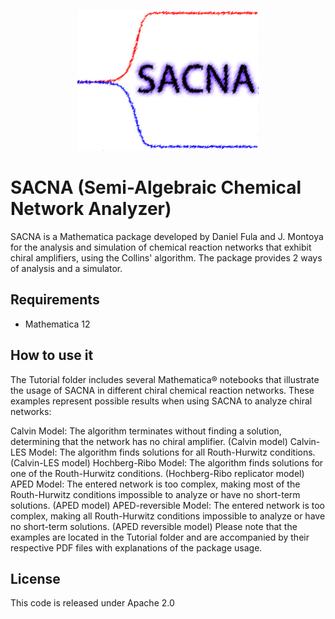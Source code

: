 <p align="center">
  <img width="290" height="225" src="https://github.com/ddfulaa/SACNA/blob/main/sacna_logo.png?raw=true">
</p>

# SACNA (Semi-Algebraic Chemical Network Analyzer)

SACNA is a Mathematica package developed by Daniel Fula and J. Montoya for the analysis and simulation of chemical reaction networks that exhibit chiral amplifiers, using the Collins' algorithm. The package provides 2 ways of analysis and a simulator.

## Requirements

* Mathematica 12

## How to use it
The Tutorial folder includes several Mathematica® notebooks that illustrate the usage of SACNA in different chiral chemical reaction networks. These examples represent possible results when using SACNA to analyze chiral networks:

Calvin Model: The algorithm terminates without finding a solution, determining that the network has no chiral amplifier. (Calvin model)
Calvin-LES Model: The algorithm finds solutions for all Routh-Hurwitz conditions. (Calvin-LES model)
Hochberg-Ribo Model: The algorithm finds solutions for one of the Routh-Hurwitz conditions. (Hochberg-Ribo replicator model)
APED Model: The entered network is too complex, making most of the Routh-Hurwitz conditions impossible to analyze or have no short-term solutions. (APED model)
APED-reversible Model: The entered network is too complex, making all Routh-Hurwitz conditions impossible to analyze or have no short-term solutions. (APED reversible model)
Please note that the examples are located in the Tutorial folder and are accompanied by their respective PDF files with explanations of the package usage.

## License
This code is released under Apache 2.0
